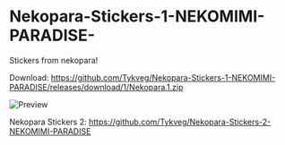 # Nekopara-Stickers-1-NEKOMIMI-PARADISE-
Stickers from nekopara!

Download: https://github.com/Tykveg/Nekopara-Stickers-1-NEKOMIMI-PARADISE/releases/download/1/Nekopara.1.zip

![Preview](https://i.ibb.co/sJm6sTS/image.png)

Nekopara Stickers 2: https://github.com/Tykveg/Nekopara-Stickers-2-NEKOMIMI-PARADISE
